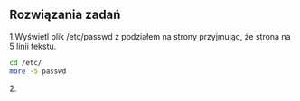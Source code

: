 ## Rozwiązania zadań

1\.Wyświetl plik /etc/passwd z podziałem na strony przyjmując, że strona na 5 linii tekstu.

```sh
cd /etc/
more -5 passwd
```

2\.





